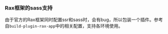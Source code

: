 ### Rax框架的sass支持
由于官方的Rax框架同时配置ssr和sass时，会有bug，所以包装一个插件。参考自```build-plugin-rax-app```中的相关配置，支持各环境使用。